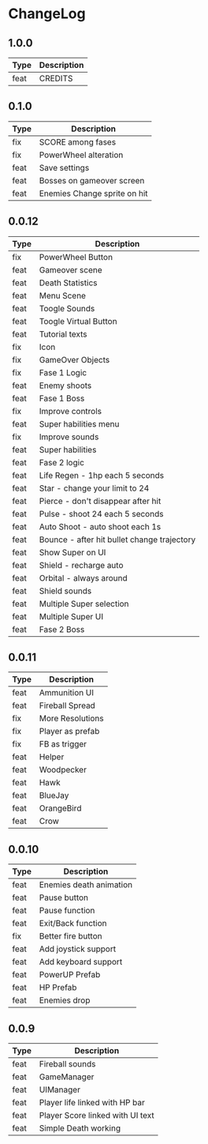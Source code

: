# ChangeLog

## 1.0.0

| Type | Description |
| -- | -- |
| feat | CREDITS |

## 0.1.0

| Type | Description |
| -- | -- |
| fix | SCORE among fases |
| fix | PowerWheel alteration |
| feat | Save settings |
| feat | Bosses on gameover screen |
| feat | Enemies Change sprite on hit |

## 0.0.12

| Type | Description |
| -- | -- |
| fix | PowerWheel Button |
| feat | Gameover scene |
| feat | Death Statistics |
| feat | Menu Scene |
| feat | Toogle Sounds |
| feat | Toogle Virtual Button |
| feat | Tutorial texts |
| fix | Icon |
| fix | GameOver Objects |
| fix | Fase 1 Logic |
| feat | Enemy shoots |
| feat | Fase 1 Boss |
| fix | Improve controls |
| feat | Super habilities menu |
| fix | Improve sounds |
| feat | Super habilities |
| feat | Fase 2 logic |
| feat | Life Regen - 1hp each 5 seconds |
| feat | Star - change your limit to 24 |
| feat | Pierce - don't disappear after hit |
| feat | Pulse - shoot 24 each 5 seconds |
| feat | Auto Shoot - auto shoot each 1s |
| feat | Bounce - after hit bullet change trajectory |
| feat | Show Super on UI |
| feat | Shield - recharge auto |
| feat | Orbital - always around |
| feat | Shield sounds |
| feat | Multiple Super selection |
| feat | Multiple Super UI |
| feat | Fase 2 Boss |

## 0.0.11

| Type | Description |
| -- | -- |
| feat | Ammunition UI |
| feat | Fireball Spread |
| fix | More Resolutions |
| fix | Player as prefab |
| fix | FB as trigger |
| feat | Helper |
| feat | Woodpecker |
| feat | Hawk |
| feat | BlueJay |
| feat | OrangeBird |
| feat | Crow |

## 0.0.10

| Type | Description |
| -- | -- |
| feat | Enemies death animation |
| feat | Pause button |
| feat | Pause function |
| feat | Exit/Back function |
| fix | Better fire button |
| feat | Add joystick support |
| feat | Add keyboard support |
| feat | PowerUP Prefab |
| feat | HP Prefab |
| feat | Enemies drop |
<!-- CHANGELOG SPLIT MARKER -->
## 0.0.9

| Type | Description |
| -- | -- |
| feat | Fireball sounds |
| feat | GameManager |
| feat | UIManager |
| feat | Player life linked with HP bar |
| feat | Player Score linked with UI text |
| feat | Simple Death working  |

<!-- CHANGELOG SPLIT MARKER -->